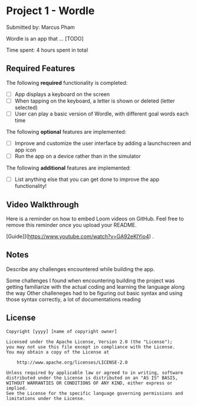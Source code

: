 # Project 1 - Wordle

Submitted by: Marcus Pham

Wordle is an app that ... [TODO] 

Time spent: 4 hours spent in total

## Required Features

The following **required** functionality is completed:

- [ ] App displays a keyboard on the screen
- [ ] When tapping on the keyboard, a letter is shown or deleted (letter selected)
- [ ] User can play a basic version of Wordle, with different goal words each time

The following **optional** features are implemented:

- [ ] Improve and customize the user interface by adding a launchscreen and app icon
- [ ] Run the app on a device rather than in the simulator

The following **additional** features are implemented:

- [ ] List anything else that you can get done to improve the app functionality!

## Video Walkthrough

Here is a reminder on how to embed Loom videos on GitHub. Feel free to remove this reminder once you upload your README. 

[Guide]](https://www.youtube.com/watch?v=GA92eKlYio4) .


## Notes

Describe any challenges encountered while building the app.

Some challenges I found when encountering building the project was getting familiarize with the actual coding and learning the language along the way
Other challeneges had to be figuring out basic syntax and using those syntax correctly, a lot of documentations reading 

## License

    Copyright [yyyy] [name of copyright owner]

    Licensed under the Apache License, Version 2.0 (the "License");
    you may not use this file except in compliance with the License.
    You may obtain a copy of the License at

        http://www.apache.org/licenses/LICENSE-2.0

    Unless required by applicable law or agreed to in writing, software
    distributed under the License is distributed on an "AS IS" BASIS,
    WITHOUT WARRANTIES OR CONDITIONS OF ANY KIND, either express or implied.
    See the License for the specific language governing permissions and
    limitations under the License.
